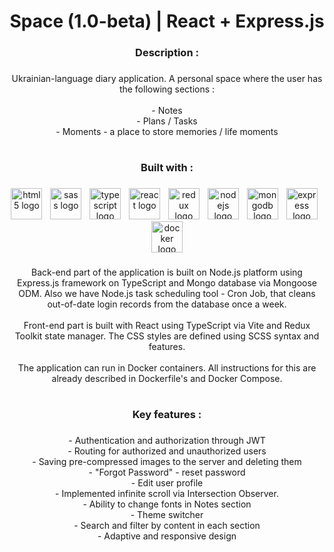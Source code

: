 <h1 align="center">Space (1.0-beta) | React + Express.js</h1>

###

<h3 align="center">Description :</h3>

###

<p align="center">Ukrainian-language diary application. A personal space where the user has the following sections :<br><br>- Notes<br>- Plans / Tasks<br>- Moments - a place to store memories / life moments</p>

###

<h1 align="center"></h1>

<h3 align="center">Built with :</h3>

###

<div align="center">
  <img src="https://skillicons.dev/icons?i=html" height="50" alt="html5 logo"  />
  <img width="5" />
  <img src="https://skillicons.dev/icons?i=sass" height="50" alt="sass logo"  />
  <img width="5" />
  <img src="https://skillicons.dev/icons?i=ts" height="50" alt="typescript logo"  />
  <img width="5" />
  <img src="https://skillicons.dev/icons?i=react" height="50" alt="react logo"  />
  <img width="5" />
  <img src="https://skillicons.dev/icons?i=redux" height="50" alt="redux logo"  />
  <img width="5" />
  <img src="https://skillicons.dev/icons?i=nodejs" height="50" alt="nodejs logo"  />
  <img width="5" />
  <img src="https://skillicons.dev/icons?i=mongodb" height="50" alt="mongodb logo"  />
  <img width="5" />
  <img src="https://skillicons.dev/icons?i=express" height="50" alt="express logo"  />
  <img width="5" />
  <img src="https://skillicons.dev/icons?i=docker" height="50" alt="docker logo"  />
</div>

###

<p align="center">Back-end part of the application is built on Node.js platform using Express.js framework on TypeScript and Mongo database via Mongoose ODM. Also we have Node.js task scheduling tool - Cron Job, that cleans out-of-date login records from the database once a week.<br><br>Front-end part is built with React using TypeScript via Vite and Redux Toolkit state manager. The CSS styles are defined using SCSS syntax and features.<br><br>The application can run in Docker containers. All instructions for this are already described in Dockerfile's and Docker Compose.</p>

###

<h1 align="center"></h1>

<h3 align="center">Key features :</h3>

###

<p align="center">- Authentication and authorization through JWT<br>- Routing for authorized and unauthorized users<br>- Saving pre-compressed images to the server and deleting them<br>- "Forgot Password" - reset password<br>- Edit user profile<br>- Implemented infinite scroll via Intersection Observer.<br>- Ability to change fonts in Notes section<br>- Theme switcher<br>- Search and filter by content in each section<br>- Adaptive and responsive design</p>

###
